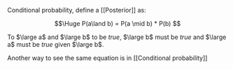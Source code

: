 Conditional probability, define a [[Posterior]] as:

$$\Huge P(a\land b) = P(a \mid b) * P(b) $$

To $\large a$ and $\large b$ to be *true*, $\large b$ must be *true* and $\large a$ must be *true* given $\large b$.

Another way to see the same equation is in [[Conditional probability]]